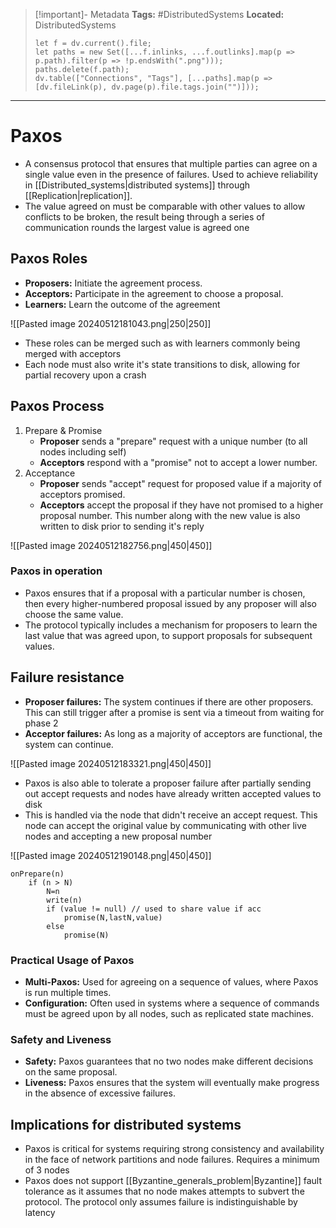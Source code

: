 > [!important]- Metadata
> **Tags:** #DistributedSystems 
> **Located:** DistributedSystems
> ```dataviewjs
> let f = dv.current().file;
> let paths = new Set([...f.inlinks, ...f.outlinks].map(p => p.path).filter(p => !p.endsWith(".png")));
> paths.delete(f.path);
> dv.table(["Connections", "Tags"], [...paths].map(p => [dv.fileLink(p), dv.page(p).file.tags.join("")]));
> ```

___
# Paxos
- A consensus protocol that ensures that multiple parties can agree on a single value even in the presence of failures. Used to achieve reliability in [[Distributed_systems|distributed systems]] through [[Replication|replication]].
- The value agreed on must be comparable with other values to allow conflicts to be broken, the result being through a series of communication rounds the largest value is agreed one

## Paxos Roles
- **Proposers:** Initiate the agreement process.
- **Acceptors:** Participate in the agreement to choose a proposal.
- **Learners:** Learn the outcome of the agreement

![[Pasted image 20240512181043.png|250|250]]

- These roles can be merged such as with learners commonly being merged with acceptors
- Each node must also write it's state transitions to disk, allowing for partial recovery upon a crash  
## Paxos Process
1. Prepare & Promise
	- **Proposer** sends a "prepare" request with a unique number (to all nodes including self)
	- **Acceptors** respond with a "promise" not to accept a lower number.
1. Acceptance
	- **Proposer** sends "accept" request for proposed value if a majority of acceptors promised.
	- **Acceptors** accept the proposal if they have not promised to a higher proposal number. This number along with the new value is also written to disk prior to sending it's reply


![[Pasted image 20240512182756.png|450|450]]
### Paxos in operation

- Paxos ensures that if a proposal with a particular number is chosen, then every higher-numbered proposal issued by any proposer will also choose the same value.
- The protocol typically includes a mechanism for proposers to learn the last value that was agreed upon, to support proposals for subsequent values.

## Failure resistance
- **Proposer failures:** The system continues if there are other proposers. This can still trigger after a promise is sent via a timeout from waiting for phase 2
- **Acceptor failures:** As long as a majority of acceptors are functional, the system can continue.

![[Pasted image 20240512183321.png|450|450]]

- Paxos is also able to tolerate a proposer failure after partially sending out accept requests and nodes have already written accepted values to disk
- This is handled via the node that didn't receive an accept request. This node can accept the original value by communicating with other live nodes and accepting a new proposal number 

![[Pasted image 20240512190148.png|450|450]]

```
onPrepare(n) 
    if (n > N)
        N=n 
        write(n) 
        if (value != null) // used to share value if acc
            promise(N,lastN,value) 
        else 
            promise(N) 
```
### Practical Usage of Paxos

- **Multi-Paxos:** Used for agreeing on a sequence of values, where Paxos is run multiple times.
- **Configuration:** Often used in systems where a sequence of commands must be agreed upon by all nodes, such as replicated state machines.

### Safety and Liveness

- **Safety:** Paxos guarantees that no two nodes make different decisions on the same proposal.
- **Liveness:** Paxos ensures that the system will eventually make progress in the absence of excessive failures.

## Implications for distributed systems

- Paxos is critical for systems requiring strong consistency and availability in the face of network partitions and node failures. Requires a minimum of 3 nodes
- Paxos does not support [[Byzantine_generals_problem|Byzantine]] fault tolerance as it assumes that no node makes attempts to subvert the protocol. The protocol only assumes failure is indistinguishable by latency
